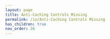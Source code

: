 ```yaml
---
layout: page
title: Anti-Caching Controls Missing
permalink: /io/Anti-Caching Controls Missing
has_children: true
nav_order: 26
---
```


